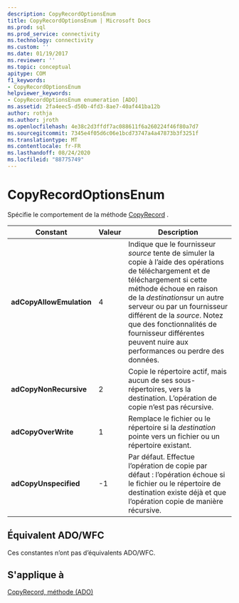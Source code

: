 ```yaml
---
description: CopyRecordOptionsEnum
title: CopyRecordOptionsEnum | Microsoft Docs
ms.prod: sql
ms.prod_service: connectivity
ms.technology: connectivity
ms.custom: ''
ms.date: 01/19/2017
ms.reviewer: ''
ms.topic: conceptual
apitype: COM
f1_keywords:
- CopyRecordOptionsEnum
helpviewer_keywords:
- CopyRecordOptionsEnum enumeration [ADO]
ms.assetid: 2fa4eec5-d50b-4fd3-8ae7-40af441ba12b
author: rothja
ms.author: jroth
ms.openlocfilehash: 4e38c2d3ffdf7ac088611f6a260224f46f80a7d7
ms.sourcegitcommit: 7345e4f05d6c06e1bcd73747a4a47873b3f3251f
ms.translationtype: MT
ms.contentlocale: fr-FR
ms.lasthandoff: 08/24/2020
ms.locfileid: "88775749"
---
```

# <a name="copyrecordoptionsenum"></a>CopyRecordOptionsEnum
Spécifie le comportement de la méthode [CopyRecord](./copyrecord-method-ado.md) .  
  
|Constant|Valeur|Description|  
|--------------|-----------|-----------------|  
|**adCopyAllowEmulation**|4|Indique que le fournisseur *source* tente de simuler la copie à l’aide des opérations de téléchargement et de téléchargement si cette méthode échoue en raison de la *destination*sur un autre serveur ou par un fournisseur différent de la *source*. Notez que des fonctionnalités de fournisseur différentes peuvent nuire aux performances ou perdre des données.|  
|**adCopyNonRecursive**|2|Copie le répertoire actif, mais aucun de ses sous-répertoires, vers la destination. L’opération de copie n’est pas récursive.|  
|**adCopyOverWrite**|1|Remplace le fichier ou le répertoire si la *destination* pointe vers un fichier ou un répertoire existant.|  
|**adCopyUnspecified**|-1|Par défaut. Effectue l’opération de copie par défaut : l’opération échoue si le fichier ou le répertoire de destination existe déjà et que l’opération copie de manière récursive.|  
  
## <a name="adowfc-equivalent"></a>Équivalent ADO/WFC  
 Ces constantes n’ont pas d’équivalents ADO/WFC.  
  
## <a name="applies-to"></a>S'applique à  
 [CopyRecord, méthode (ADO)](./copyrecord-method-ado.md)